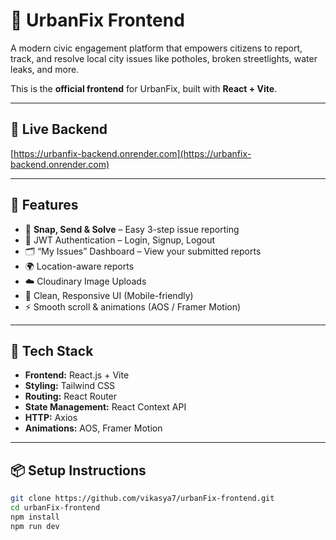# 🌆 UrbanFix Frontend

A modern civic engagement platform that empowers citizens to report, track, and resolve local city issues like potholes, broken streetlights, water leaks, and more.

This is the **official frontend** for UrbanFix, built with **React + Vite**.

---

## 🔗 Live Backend
[https://urbanfix-backend.onrender.com](https://urbanfix-backend.onrender.com)

---

## 🚀 Features

- 📸 **Snap, Send & Solve** – Easy 3-step issue reporting
- 🔐 JWT Authentication – Login, Signup, Logout
- 🗂️ “My Issues” Dashboard – View your submitted reports
- 🌍 Location-aware reports
- ☁️ Cloudinary Image Uploads
- 🎨 Clean, Responsive UI (Mobile-friendly)
- ⚡ Smooth scroll & animations (AOS / Framer Motion)

---

## 🧰 Tech Stack

- **Frontend:** React.js + Vite
- **Styling:** Tailwind CSS
- **Routing:** React Router
- **State Management:** React Context API
- **HTTP:** Axios
- **Animations:** AOS, Framer Motion

---

## 📦 Setup Instructions

```bash
git clone https://github.com/vikasya7/urbanFix-frontend.git
cd urbanFix-frontend
npm install
npm run dev



